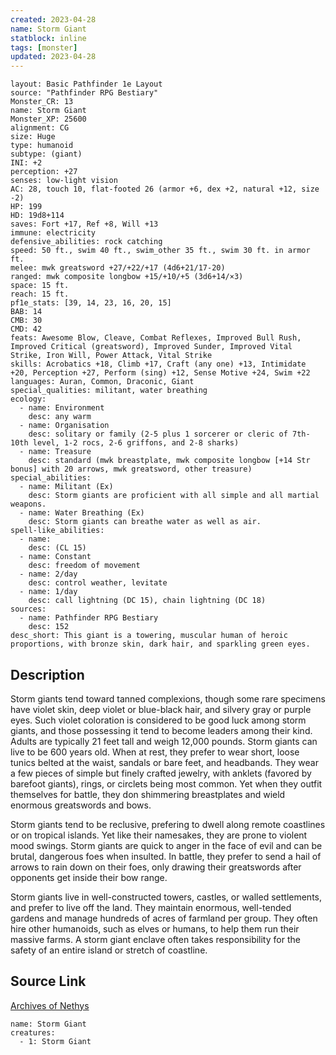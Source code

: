 ```yaml
---
created: 2023-04-28
name: Storm Giant
statblock: inline
tags: [monster]
updated: 2023-04-28
---
```

```statblock
layout: Basic Pathfinder 1e Layout
source: "Pathfinder RPG Bestiary"
Monster_CR: 13
name: Storm Giant
Monster_XP: 25600
alignment: CG
size: Huge
type: humanoid
subtype: (giant)
INI: +2
perception: +27
senses: low-light vision
AC: 28, touch 10, flat-footed 26 (armor +6, dex +2, natural +12, size -2)
HP: 199
HD: 19d8+114
saves: Fort +17, Ref +8, Will +13
immune: electricity
defensive_abilities: rock catching
speed: 50 ft., swim 40 ft., swim_other 35 ft., swim 30 ft. in armor ft.
melee: mwk greatsword +27/+22/+17 (4d6+21/17-20)
ranged: mwk composite longbow +15/+10/+5 (3d6+14/×3)
space: 15 ft.
reach: 15 ft.
pf1e_stats: [39, 14, 23, 16, 20, 15]
BAB: 14
CMB: 30
CMD: 42
feats: Awesome Blow, Cleave, Combat Reflexes, Improved Bull Rush, Improved Critical (greatsword), Improved Sunder, Improved Vital Strike, Iron Will, Power Attack, Vital Strike
skills: Acrobatics +18, Climb +17, Craft (any one) +13, Intimidate +20, Perception +27, Perform (sing) +12, Sense Motive +24, Swim +22
languages: Auran, Common, Draconic, Giant
special_qualities: militant, water breathing
ecology:
  - name: Environment
    desc: any warm
  - name: Organisation
    desc: solitary or family (2-5 plus 1 sorcerer or cleric of 7th-10th level, 1-2 rocs, 2-6 griffons, and 2-8 sharks)
  - name: Treasure
    desc: standard (mwk breastplate, mwk composite longbow [+14 Str bonus] with 20 arrows, mwk greatsword, other treasure)
special_abilities:
  - name: Militant (Ex)
    desc: Storm giants are proficient with all simple and all martial weapons.
  - name: Water Breathing (Ex)
    desc: Storm giants can breathe water as well as air.
spell-like_abilities:
  - name:
    desc: (CL 15)
  - name: Constant
    desc: freedom of movement
  - name: 2/day
    desc: control weather, levitate
  - name: 1/day
    desc: call lightning (DC 15), chain lightning (DC 18)
sources:
  - name: Pathfinder RPG Bestiary
    desc: 152
desc_short: This giant is a towering, muscular human of heroic proportions, with bronze skin, dark hair, and sparkling green eyes.
```
## Description
Storm giants tend toward tanned complexions, though some rare specimens have violet skin, deep violet or blue-black hair, and silvery gray or purple eyes. Such violet coloration is considered to be good luck among storm giants, and those possessing it tend to become leaders among their kind. Adults are typically 21 feet tall and weigh 12,000 pounds. Storm giants can live to be 600 years old. When at rest, they prefer to wear short, loose tunics belted at the waist, sandals or bare feet, and headbands. They wear a few pieces of simple but finely crafted jewelry, with anklets (favored by barefoot giants), rings, or circlets being most common. Yet when they outfit themselves for battle, they don shimmering breastplates and wield enormous greatswords and bows.

Storm giants tend to be reclusive, prefering to dwell along remote coastlines or on tropical islands. Yet like their namesakes, they are prone to violent mood swings. Storm giants are quick to anger in the face of evil and can be brutal, dangerous foes when insulted. In battle, they prefer to send a hail of arrows to rain down on their foes, only drawing their greatswords after opponents get inside their bow range.

Storm giants live in well-constructed towers, castles, or walled settlements, and prefer to live off the land. They maintain enormous, well-tended gardens and manage hundreds of acres of farmland per group. They often hire other humanoids, such as elves or humans, to help them run their massive farms. A storm giant enclave often takes responsibility for the safety of an entire island or stretch of coastline.
## Source Link
[Archives of Nethys](https://aonprd.com/MonsterDisplay.aspx?ItemName=Storm%20Giant)
```encounter-table
name: Storm Giant
creatures:
  - 1: Storm Giant
```
